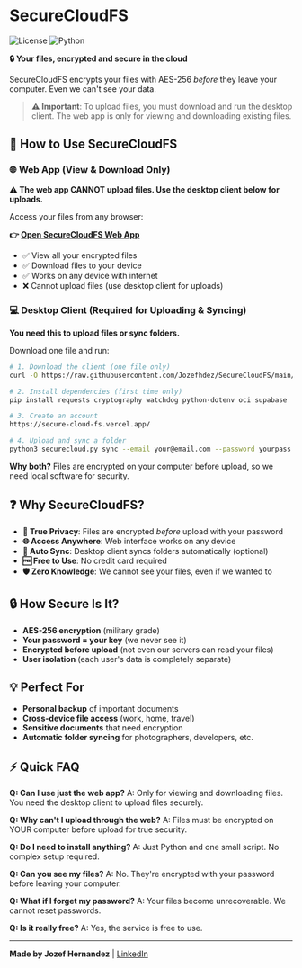 # SecureCloudFS

![License](https://img.shields.io/badge/license-MIT-blue.svg)
![Python](https://img.shields.io/badge/python-3.8%2B-blue.svg)

**🔒 Your files, encrypted and secure in the cloud**

SecureCloudFS encrypts your files with AES-256 *before* they leave your computer. Even we can't see your data.

> **⚠️ Important**: To upload files, you must download and run the desktop client. The web app is only for viewing and downloading existing files.

## 🚀 How to Use SecureCloudFS

### 🌐 Web App (View & Download Only)
**⚠️ The web app CANNOT upload files. Use the desktop client below for uploads.**

Access your files from any browser:

**👉 [Open SecureCloudFS Web App](https://secure-cloud-fs.vercel.app)**

- ✅ View all your encrypted files
- ✅ Download files to your device
- ✅ Works on any device with internet
- ❌ Cannot upload files (use desktop client for uploads)

### 💻 Desktop Client (Required for Uploading & Syncing)
**You need this to upload files or sync folders.**

Download one file and run:

```bash
# 1. Download the client (one file only)
curl -O https://raw.githubusercontent.com/Jozefhdez/SecureCloudFS/main/securecloud.py

# 2. Install dependencies (first time only)
pip install requests cryptography watchdog python-dotenv oci supabase

# 3. Create an account
https://secure-cloud-fs.vercel.app/

# 4. Upload and sync a folder
python3 securecloud.py sync --email your@email.com --password yourpass --folder /path/to/folder
```

**Why both?** Files are encrypted on your computer before upload, so we need local software for security.
## ❓ Why SecureCloudFS?

- **🔐 True Privacy**: Files are encrypted *before* upload with your password
- **🌐 Access Anywhere**: Web interface works on any device
- **🔄 Auto Sync**: Desktop client syncs folders automatically (optional)
- **🆓 Free to Use**: No credit card required
- **🛡️ Zero Knowledge**: We cannot see your files, even if we wanted to

## 🔒 How Secure Is It?

- **AES-256 encryption** (military grade)
- **Your password = your key** (we never see it)
- **Encrypted before upload** (not even our servers can read your files)
- **User isolation** (each user's data is completely separate)

## 💡 Perfect For

- **Personal backup** of important documents
- **Cross-device file access** (work, home, travel)
- **Sensitive documents** that need encryption
- **Automatic folder syncing** for photographers, developers, etc.

## ⚡ Quick FAQ

**Q: Can I use just the web app?**
A: Only for viewing and downloading files. You need the desktop client to upload files securely.

**Q: Why can't I upload through the web?**
A: Files must be encrypted on YOUR computer before upload for true security. 

**Q: Do I need to install anything?**
A: Just Python and one small script. No complex setup required.

**Q: Can you see my files?**
A: No. They're encrypted with your password before leaving your computer.

**Q: What if I forget my password?**
A: Your files become unrecoverable. We cannot reset passwords.

**Q: Is it really free?**
A: Yes, the service is free to use.

---

**Made by Jozef Hernandez** | [LinkedIn](https://www.linkedin.com/in/jozefhdez/)